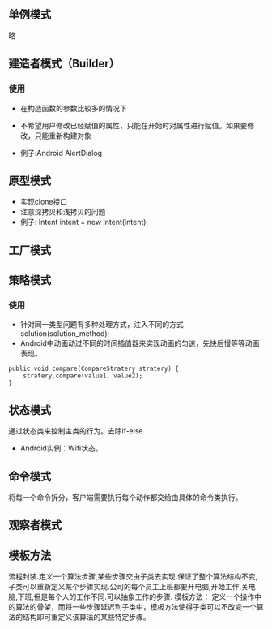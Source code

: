 ## 单例模式
略

## 建造者模式（Builder）
### 使用
 * 在构造函数的参数比较多的情况下
 * 不希望用户修改已经赋值的属性，只能在开始时对属性进行赋值。如果要修改，只能重新构建对象

* 例子:Android AlertDialog


## 原型模式
* 实现clone接口
* 注意深拷贝和浅拷贝的问题
* 例子: Intent intent = new Intent(intent);


## 工厂模式


## 策略模式
### 使用
* 针对同一类型问题有多种处理方式，注入不同的方式 solution(solution_method);
* Android中动画动过不同的时间插值器来实现动画的匀速，先快后慢等等动画表现。
```
public void compare(CompareStratery stratery) {
    stratery.compare(value1, value2);
}
```

## 状态模式
通过状态类来控制主类的行为。去除if-else
* Android实例：Wifi状态。


## 命令模式
将每一个命令拆分，客户端需要执行每个动作都交给由具体的命令类执行。

## 观察者模式


## 模板方法
流程封装.定义一个算法步骤,某些步骤交由子类去实现.保证了整个算法结构不变,子类可以重新定义某个步骤实现.公司的每个员工上班都要开电脑,开始工作,关电脑,下班,但是每个人的工作不同.可以抽象工作的步骤.
模板方法： 定义一个操作中的算法的骨架，而将一些步骤延迟到子类中，模板方法使得子类可以不改变一个算法的结构即可重定义该算法的某些特定步骤。
